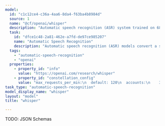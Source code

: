 ```yaml
---
model:
  id: "c1c12ce4-c36a-4aa6-8da4-f63ba4b8984d"
  source: 1
  name: "@cf/openai/whisper"
  description: "Automatic speech recognition (ASR) system trained on 680,000 hours of multilingual and multitask supervised data"
  task:
    id: "dfce1c48-2a81-462e-a7fd-de97ce985207"
    name: "Automatic Speech Recognition"
    description: "Automatic speech recognition (ASR) models convert a speech signal, typically an audio input, to text."
  tags:
    - "automatic-speech-recognition"
    - "openai"
  properties:
    - property_id: "info"
      value: "https://openai.com/research/whisper"
    - property_id: "constellation_config"
      value: "max_requests_per_min:\n  default: 120\n  accounts:\n    32118455: 1440 # ai.cloudflare.com staging\n    50147400: 1440 # ai.cloudflare.com\n    52406228: 1440 # rchen@ account\n    7677216: 1440 # Cloudflare Stream Production Account\n\ndownloads:\n  \"model-repository/whisper/1/huggingface-model-cache/merges.txt\":\n    url: https://pub-aad46f56812e4449bc904f1d68336a16.r2.dev/whisper-base/merges.txt\n    sha256sum: 78f27f801feb4283ae969d4cadacb28fc051b655647402b1a252c7079ea11c46\n  \"model-repository/whisper/1/huggingface-model-cache/vocab.json\":\n    url: https://pub-aad46f56812e4449bc904f1d68336a16.r2.dev/whisper-base/vocab.json\n    sha256sum: 8f680bba319e01a653d2e8a5dbc17a9157179e0576e6ce74ce0c06356c6e24f9\n  \"model-repository/whisper/1/huggingface-model-cache/tokenizer.json\":\n    url: https://pub-aad46f56812e4449bc904f1d68336a16.r2.dev/whisper-base/tokenizer.json\n    sha256sum: dfc530298b6fbed1a97c6472c575b026453706e2a204c7f7038f2c9d208b0759\n  \"model-repository/whisper/1/huggingface-model-cache/model.safetensors\":\n    url: https://pub-aad46f56812e4449bc904f1d68336a16.r2.dev/whisper-base/model.safetensors\n    sha256sum: 07cadb9f25677c8d50df603e66a98fbd842cce45047139baeb16e6219a1e807b\n\nneurons:\n  metrics:\n    - name: audio_seconds\n      neuron_cost: 0.6856583333\nmax_concurrent_requests: 1"
task_type: "automatic-speech-recognition"
model_display_name: "whisper"
layout: "model"
title: "whisper"

---
```


TODO: JSON Schemas